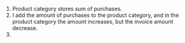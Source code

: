 1. Product category stores sum of purchases.
2. I add the amount of purchases to the product category, 
   and in the product category the amount increases, but the invoice amount decrease.
3. 